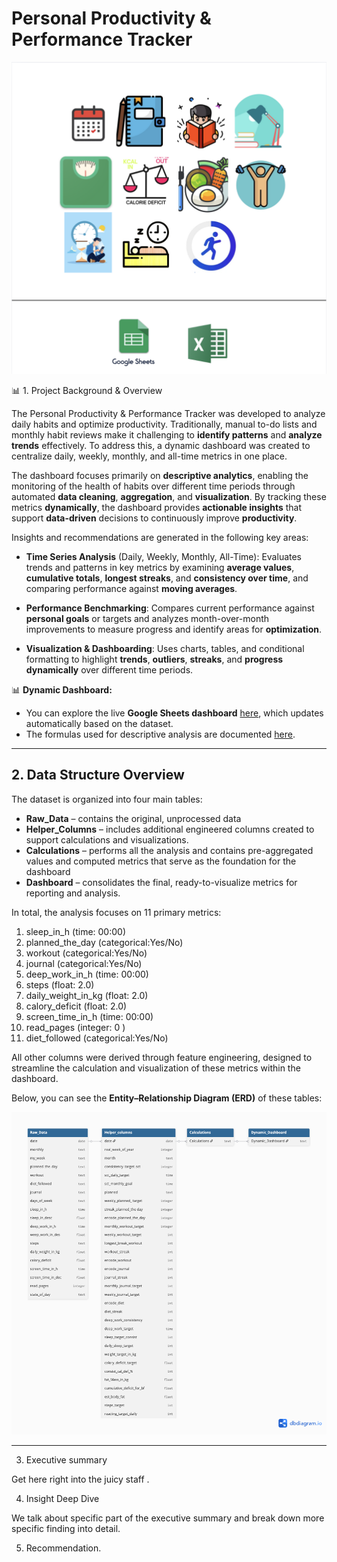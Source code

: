 # Personal Productivity & Performance Tracker

<p align="center">
  <img src="/personalT.png" alt="Personal Productivity Dashboard" width="">
</p>


📊  1. Project Background & Overview

The Personal Productivity & Performance Tracker was developed to analyze daily habits and optimize productivity. Traditionally, manual to-do lists and monthly habit reviews make it challenging to **identify patterns** and **analyze trends** effectively. To address this, a dynamic dashboard was created to centralize daily, weekly, monthly, and all-time metrics in one place.

The dashboard focuses primarily on **descriptive analytics**, enabling the monitoring of the health of habits over different time periods through automated **data cleaning**, **aggregation**, and **visualization**. By tracking these metrics **dynamically**, the dashboard provides **actionable insights** that support **data-driven** decisions to continuously improve **productivity**.


Insights and recommendations are generated in the following key areas:

* **Time Series Analysis** (Daily, Weekly, Monthly, All-Time): Evaluates trends and patterns in key metrics by examining **average values**, **cumulative totals**, **longest streaks**, and **consistency over time**, and comparing performance against **moving averages**.

* **Performance Benchmarking**: Compares current performance against **personal goals** or targets and analyzes month-over-month improvements to measure progress and identify areas for **optimization**.

* **Visualization & Dashboarding**: Uses charts, tables, and conditional formatting to highlight **trends**, **outliers**, **streaks**, and **progress dynamically** over different time periods.


📊 **Dynamic Dashboard:**  

- You can explore the live **Google Sheets dashboard** [here](https://docs.google.com/spreadsheets/d/1x-mhHTT8bQrLh7cjOE0KSys-MGb55SVAtPmmatN_ONQ/edit?gid=59886938#gid=59886938), which updates automatically based on the dataset.
- The formulas used for descriptive analysis are documented [here](https://docs.google.com/spreadsheets/d/1x-mhHTT8bQrLh7cjOE0KSys-MGb55SVAtPmmatN_ONQ/edit?gid=922938351#gid=922938351).

_________________________________________________________________________________

## 2. Data Structure Overview

The dataset is organized into four main tables:

- **Raw_Data** – contains the original, unprocessed data
- **Helper_Columns** – includes additional engineered columns created to support calculations and visualizations.
- **Calculations** – performs all the analysis and contains pre-aggregated values and computed metrics that serve as the foundation for the dashboard
- **Dashboard** – consolidates the final, ready-to-visualize metrics for reporting and analysis.

In total, the analysis focuses on 11 primary metrics:

1. sleep_in_h (time: 00:00)
2. planned_the_day (categorical:Yes/No)
3. workout (categorical:Yes/No)
4. journal (categorical:Yes/No)
5. deep_work_in_h (time: 00:00)
6. steps (float: 2.0)
7. daily_weight_in_kg (float: 2.0)
8. calory_deficit (float: 2.0) 
9. screen_time_in_h	(time: 00:00)
10. read_pages (integer: 0 ) 
11. diet_followed (categorical:Yes/No)

All other columns were derived through feature engineering, designed to streamline the calculation and visualization of these metrics within the dashboard.

Below, you can see the **Entity–Relationship Diagram (ERD)** of these tables:
<p align="center">
  <img src="/table_relationship.png" alt="Personal Productivity Dashboard" width="">
</p>

________________________________________________________________________________________________________________________

3. Executive summary 

Get here right into the juicy staff . 



4. Insight Deep Dive 

We talk about specific part of the executive summary and break down more specific finding into detail. 

5. Recommendation. 







